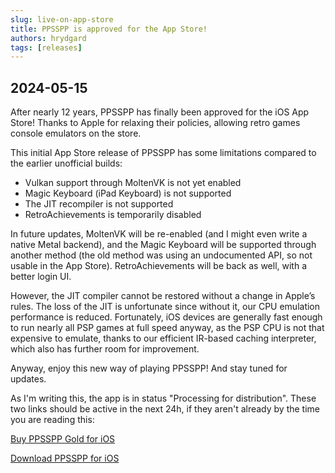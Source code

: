 ```yaml
---
slug: live-on-app-store
title: PPSSPP is approved for the App Store!
authors: hrydgard
tags: [releases]
---
```


## 2024-05-15

After nearly 12 years, PPSSPP has finally been approved for the iOS App Store! Thanks to Apple for relaxing their policies, allowing retro games console emulators on the store.

This initial App Store release of PPSSPP has some limitations compared to the earlier unofficial builds:

* Vulkan support through MoltenVK is not yet enabled
* Magic Keyboard (iPad Keyboard) is not supported
* The JIT recompiler is not supported
* RetroAchievements is temporarily disabled

In future updates, MoltenVK will be re-enabled (and I might even write a native Metal backend), and the Magic Keyboard will be supported through another method (the old method was using an undocumented API, so not usable in the App Store). RetroAchievements
will be back as well, with a better login UI.

However, the JIT compiler cannot be restored without a change in Apple’s rules. The loss of the JIT is unfortunate since without it, our CPU emulation performance is reduced. Fortunately, iOS devices are generally fast enough to run nearly all PSP games at full speed anyway, as the PSP CPU is not that expensive to emulate, thanks to our efficient IR-based caching interpreter, which also has further room for improvement.

Anyway, enjoy this new way of playing PPSSPP! And stay tuned for updates.

As I'm writing this, the app is in status "Processing for distribution". These two links should be active in the next 24h, if they aren't already by the time you are reading this:

[Buy PPSSPP Gold for iOS](https://apps.apple.com/us/app/ppsspp-gold-psp-emulator/id6502287918)

[Download PPSSPP for iOS](https://apps.apple.com/us/app/ppsspp-psp-emulator/id6496972903)
